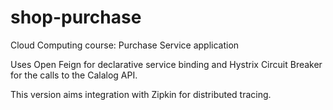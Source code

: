 # shop-purchase
Cloud Computing course: Purchase Service application

Uses Open Feign for declarative service binding and Hystrix Circuit Breaker for the calls to the Calalog API.


This version aims integration with Zipkin for distributed tracing.